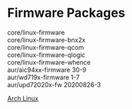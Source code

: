 # Firmware Packages 

core/linux-firmware  
core/linux-firmware-bnx2x  
core/linux-firmware-qcom  
core/linux-firmware-qlogic  
core/linux-firmware-whence  
aur/aic94xx-firmware 30-9  
aur/wd719x-firmware 1-7  
aur/upd72020x-fw 20200826-3  

[Arch Linux](Arch_Linux.md)
